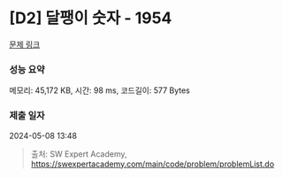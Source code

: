 # [D2] 달팽이 숫자 - 1954 

[문제 링크](https://swexpertacademy.com/main/code/problem/problemDetail.do?contestProbId=AV5PobmqAPoDFAUq) 

### 성능 요약

메모리: 45,172 KB, 시간: 98 ms, 코드길이: 577 Bytes

### 제출 일자

2024-05-08 13:48



> 출처: SW Expert Academy, https://swexpertacademy.com/main/code/problem/problemList.do